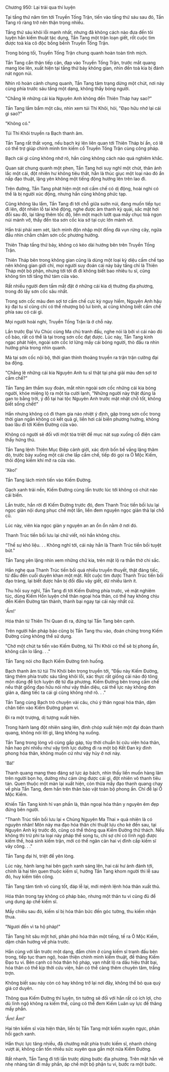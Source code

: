 




Chương 950: Lại trải qua thí luyện


Tại tầng thứ năm tìm tới Truyền Tống Trận, tiến vào tầng thứ sáu sau đó, Tần Tang rõ ràng trở nên thận trọng nhiều.

Tầng thứ sáu khôi lỗi mạnh nhất, nhưng đã không cách nào đưa đến tôi luyện hắn kiếm thuật tác dụng, Tần Tang một trận loạn giết, rốt cuộc tìm được toà kia cô độc bồng bềnh Truyền Tống Trận.

Trong bóng tối, Truyền Tống Trận chung quanh hoàn toàn tĩnh mịch.

Tần Tang cẩn thận tiếp cận, đạp vào Truyền Tống Trận, trước mắt quang mang lóe lên, xuất hiện tại tầng thứ bảy không gian, nhìn đến toà kia bị đánh nát ngọn núi.

Nhìn rõ hoàn cảnh chung quanh, Tần Tang tâm trạng dừng một chút, nơi này cùng phía trước sáu tầng một dạng, không thấy bóng người.

"Chẳng lẽ những cái kia Nguyên Anh không đến Thiên Tháp hay sao?"

Tần Tang lẩm bẩm một câu, nhìn xem túi Thi Khôi, hỏi, "Đạo hữu nhớ lại cái gì sao?"

"Không có."

Túi Thi Khôi truyền ra Bạch thanh âm.

Tần Tang rất thất vọng, nếu bạch ký lên liên quan tới Thiên Tháp bí ẩn, có lẽ có thể trợ giúp chính mình tìm kiếm cổ Truyền Tống Trận cùng công pháp.

Bạch cái gì cũng không nhớ rõ, hắn cũng không cách nào quá nghiêm khắc.

Quan sát chung quanh một phen, Tần Tang hơi suy nghĩ một chút, thân ảnh lắc một cái, đột nhiên hư không tiêu thất, hẳn là thúc giục một loại nào đó ẩn nấp đạo thuật, lặng yên không một tiếng động hướng lên trên lao đi.

Trên đường, Tần Tang phát hiện một nơi cấm chế có dị động, hoài nghi có thể là bị người xúc động, nhưng hắn cũng không phức tạp.

Cũng không lâu lắm, Tần Tang đi tới chỗ giữa sườn núi, đang muốn tiếp tục đi lên, đột nhiên lỗ tai khẽ động, nghe được âm thanh kỳ quái, sắc mặt hơi đổi sau đó, lại tăng thêm tốc độ, liền một mạch lướt qua mấy chục toà ngọn núi mảnh vỡ, thấy đến tòa sơn cốc kia sở tại cực lớn mảnh vỡ.

Hắn trái phải xem xét, lách mình độn nhập một đống đá vụn rừng cây, ngửa đầu nhìn chằm chằm sơn cốc phương hướng.

Thiên Tháp tầng thứ bảy, không có kéo dài hướng bên trên Truyền Tống Trận.

Thiên Tháp bên trong không gian cũng là dùng một loại kỳ diệu cấm chế tạo nên không gian giới chỉ, mọi người suy đoán cái này bảy tầng chỉ là Thiên Tháp một bộ phận, nhưng tới tới đi đi không biết bao nhiêu tu sĩ, cũng không tìm tới tầng thứ tám cửa vào.

Rất nhiều người đem tầm mắt đặt ở những cái kia dị thường địa phương, trong đó lấy sơn cốc sâu nhất.

Trong sơn cốc màu đen sợi tơ cấm chế cực kỳ nguy hiểm, Nguyên Anh hậu kỳ đại tu sĩ cũng chỉ có thể nhượng bộ lui binh, ai cũng không biết cấm chế phía sau có cái gì.

Mọi người hoài nghi, Truyền Tống Trận là ở chỗ này.

Lần trước Đại Vu Chúc cùng Ma chủ tranh đấu, nghe nói là bởi vì cái nào đó cổ bảo, rất có thể là tại trong sơn cốc đạt được. Lúc này, Tần Tang kinh ngạc phát hiện, ngoài sơn cốc lơ lửng mấy cái bóng người, thò đầu ra nhìn hướng phía trong nhìn quanh.

Mà tại sơn cốc nội bộ, thời gian thỉnh thoảng truyền ra trận trận cường đại ba động.

"Chẳng lẽ những cái kia Nguyên Anh tu sĩ thật tại phá giải màu đen sợi tơ cấm chế?"

Tần Tang âm thầm suy đoán, mắt nhìn ngoài sơn cốc những cái kia bóng người, khóe miệng lộ ra một tia cười lạnh, "Những người này thật đúng là gan to bằng trời, ý đồ tại hai tộc Nguyên Anh trước mặt nhặt chỗ tốt, không biết sống chết!"

Hắn nhưng không có đi tham gia náo nhiệt ý định, gặp trong sơn cốc trong thời gian ngắn không có kết quả gì, liền hơi cải biến phương hướng, không bao lâu đi tới Kiếm Đường cửa vào.

Không có người sẽ đối với một tòa triệt để mục nát sụp xuống cổ điện cảm thấy hứng thú.

Tần Tang lệnh Thiên Mục Điệp cảnh giới, xác định bốn bề vắng lặng thăm dò, trước bày xuống một cái che lấp cấm chế, tiếp đó gọi ra Ô Mộc Kiếm, thôi động kiếm khí mở ra cửa vào.

'Xèo!'

Tần Tang lách mình tiến vào Kiếm Đường.

Gạch xanh trải nền, Kiếm Đường cùng lần trước lúc tới không có chút nào cải biến.

Lần trước, hắn rời đi Kiếm Đường trước đó, đem Thanh Trúc tiền bối lưu lại ngọc giản nội dung phục chế một lần, liền đem nguyên ngọc giản thả lại chỗ cũ.

Lúc này, viên kia ngọc giản y nguyên an an ổn ổn nằm ở nơi đó.

Thanh Trúc tiền bối lưu lại chữ viết, nói hắn không chịu.

"Thế sự khó liệu. . . Không nghĩ tới, cái này hẳn là Thanh Trúc tiền bối tuyệt bút."

Tần Tang yên lặng nhìn xem những chữ kia, trên mặt lộ ra thẫn thờ chi sắc.

Hắn nghe qua Thanh Trúc tiền bối quá nhiều truyền thuyết, thật đáng tiếc, từ đầu đến cuối duyên khan một mặt. Rốt cuộc tìm được Thanh Trúc tiền bối đạo tràng, lại biết được hắn bị đối đầu vây giết, dữ nhiều lành ít.

Thu hồi suy nghĩ, Tần Tang đi tới Kiếm Đường phía trước, vẻ mặt nghiêm túc, dùng Kiếm Hồn luyện chế thân ngoại hóa thân, có thể hay không chịu đến Kiếm Đường tán thành, thành bại ngay tại cái này nhất cử.

'Ầm!'

Hóa thân từ Thiên Thi Quan đi ra, đứng tại Tần Tang bên cạnh.

Trên người hắn pháp bảo cũng bị Tần Tang thu vào, đoán chừng trong Kiếm Đường cũng không thể sử dụng.

"Chờ một chút ta tiến vào Kiếm Đường, túi Thi Khôi có thể sẽ bị phong ấn, không cần lo lắng. . ."

Tần Tang nói cho Bạch Kiếm Đường tình huống.

Bạch thanh âm từ túi Thi Khôi bên trong truyền tới, "Đầu này Kiếm Đường, tăng thêm phía trước sáu tầng khôi lỗi, xác thực rất giống cái nào đó tông môn dùng để lịch luyện đệ tử địa phương. Kiếm Đường bên trong cấm chế nếu thật giống đạo hữu nói như vậy thần diệu, cái thế lực này không đơn giản a, đáng tiếc ta cái gì cũng không nhớ rõ. . ."

Tần Tang cùng Bạch trò chuyện vài câu, chú ý thân ngoại hóa thân, dậm chân tiến vào Kiếm Đường phạm vi.

Đi ra một trượng, dị tượng xuất hiện.

Trong hành lang đột nhiên sáng lên, đỉnh chóp xuất hiện một đại đoàn thanh quang, không nói lời gì, lăng không hạ xuống.

Tần Tang trong lòng vô cùng gấp gáp, tùy thời chuẩn bị cứu viện hóa thân, hắn hao phí nhiều như vậy tinh lực dưỡng đi ra một bộ Kết Đan kỳ đỉnh phong hóa thân, không muốn cứ như vậy hủy ở nơi này.

'Bá!'

Thanh quang mang theo đáng sợ lực áp bách, nhìn thấy liền muốn hàng lâm trên người bọn họ, dường như cảm ứng được cái gì, đột nhiên vô thanh tiêu tán. Quen thuộc một màn lại xuất hiện, còn thừa mấy đạo thanh quang chạy về phía Tần Tang, đem hắn trên thân bảo vật toàn bộ phong ấn. Chỉ để lại Ô Mộc Kiếm.

Khiến Tần Tang kinh hỉ vạn phần là, thân ngoại hóa thân y nguyên êm đẹp đứng bên người.

"Thanh Trúc tiền bối lưu lại « Chủng Nguyên Ma Thai » quả nhiên là có nguyên nhân! Môn này ma đạo hóa thân chi thuật lưu cho kẻ đến sau, tại Nguyên Anh kỳ trước đó, cũng có thể thông qua Kiếm Đường thử thách. Nếu không thì trừ phi ta loại này pháp thể song tu, chỉ sợ chỉ có lĩnh ngộ được kiếm thế, hoá sinh kiếm trận, mới có thể ngăn cản hai vị đỉnh cấp kiếm sĩ vây công. . ."

Tần Tang đại hỉ, triệt để yên lòng.

Lúc này, hành lang hai bên gạch xanh sáng lên, hai cái hư ảnh đánh tới, chính là hai tên quen thuộc kiếm sĩ, hướng Tần Tang khom người thi lễ sau đó, huy kiếm tiến công.

Tần Tang tâm tình vô cùng tốt, đáp lễ lại, mới mệnh lệnh hóa thân xuất thủ.

Hóa thân trong tay không có pháp bảo, nhưng một thân tu vi cũng đủ để ung dung áp chế kiếm sĩ.

Mấy chiêu sau đó, kiếm sĩ bị hóa thân bức đến góc tường, thu kiếm nhận thua.

"Ngươi đến vì ta hộ pháp!"

Tần Tang hít sâu một hơi, phân phó hóa thân một tiếng, tế ra Ô Mộc Kiếm, dậm chân hướng về phía trước.

Hắn cùng với lần trước một dạng, đắm chìm ở cùng kiếm sĩ tranh đấu bên trong, tiếp tục tham ngộ, hoàn thiện chính mình kiếm thuật, đề thăng Kiếm Đạo tu vi. Bên cạnh có hóa thân hộ pháp, vạn nhất lộ ra dấu hiệu thất bại, hóa thân có thể kịp thời cứu viện, hắn có thể càng thêm chuyên tâm, trắng trợn.

Không biết sau này còn có hay không trở lại nơi đây, không thể bỏ qua quý giá cơ duyên.

Thông qua Kiếm Đường thí luyện, tin tưởng sẽ đối với hắn rất có ích lợi, cho dù lĩnh ngộ không ra kiếm thế, cũng có thể đem Kiếm Luân uy lực đề thăng mấy phần.

'Ầm! Ầm!'

Hai tên kiếm sĩ vừa hiện thân, liền bị Tần Tang một kiếm xuyên ngực, phản hồi gạch xanh.

Hắn thực lực tăng nhiều, đã chướng mắt phía trước kiếm sĩ, nhanh chóng vượt ải, không cần tốn nhiều sức xuyên qua gần một nửa Kiếm Đường.

Rất nhanh, Tần Tang đi tới lần trước dừng bước địa phương. Trên mặt hắn vẻ nhẹ nhàng tản đi mấy phần, áp chế một bộ phận tu vi, bước ra một bước.




